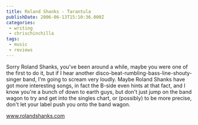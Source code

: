 ```yaml
---
title: Roland Shanks - Tarantula
publishDate: 2006-06-13T15:10:36.000Z
categories:
 - writing
 - chrischinchilla
tags: 
 - music 
 - reviews
---
```


Sorry Roland Shanks, you've been around a while, maybe you were one of the first to do it, but if I hear another disco-beat-rumbling-bass-line-shouty-singer band, I'm going to scream very loudly. Maybe Roland Shanks have got more interesting songs, in fact the B-side even hints at that fact, and I know you're a bunch of down to earth guys, but don't just jump on the band wagon to try and get into the singles chart, or (possibly) to be more precise, don't let your label push you onto the band wagon.

<a href='https://www.rolandshanks.com' target='_blank'>www.rolandshanks.com</a>
